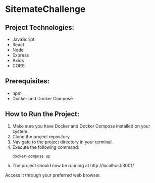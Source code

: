 # SitemateChallenge

## Project Technologies:
- JavaScript
- React
- Node
- Express
- Axios
- CORS

## Prerequisites:
- npm
- Docker and Docker Compose

## How to Run the Project:

1. Make sure you have Docker and Docker Compose installed on your system.
2. Clone the project repository.
3. Navigate to the project directory in your terminal.
4. Execute the following command:
   ```
   docker-compose up
   ```
5. The project should now be running at http://localhost:3001/

Access it through your preferred web browser.

